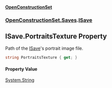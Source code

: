 #### [OpenConstructionSet](index.md 'index')
### [OpenConstructionSet.Saves](index.md#OpenConstructionSet_Saves 'OpenConstructionSet.Saves').[ISave](Ctkxwo+aKH6hcxhzKw7nag.md 'OpenConstructionSet.Saves.ISave')
## ISave.PortraitsTexture Property
Path of the [ISave](Ctkxwo+aKH6hcxhzKw7nag.md 'OpenConstructionSet.Saves.ISave')'s portrait image file.  
```csharp
string PortraitsTexture { get; }
```
#### Property Value
[System.String](https://docs.microsoft.com/en-us/dotnet/api/System.String 'System.String')
